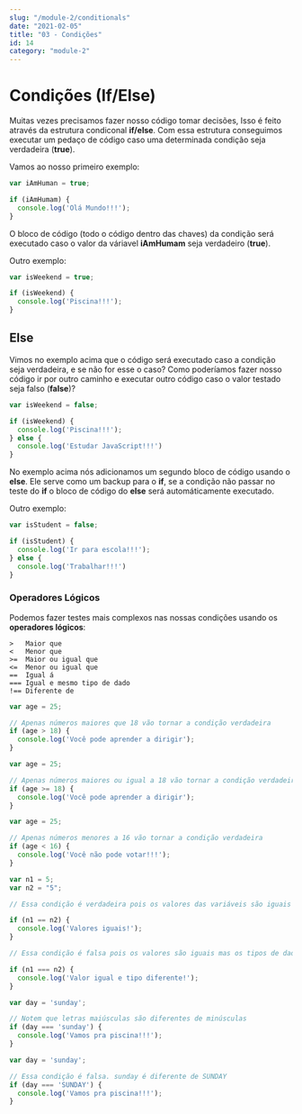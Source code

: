```yaml
---
slug: "/module-2/conditionals"
date: "2021-02-05"
title: "03 - Condições"
id: 14
category: "module-2"
---
```


# Condições (If/Else)

Muitas vezes precisamos fazer nosso código tomar decisões, Isso é feito através da estrutura condiconal **if/else**. Com essa estrutura conseguimos executar um pedaço de código caso uma determinada condição seja verdadeira (**true**).

Vamos ao nosso primeiro exemplo:

```javascript
var iAmHuman = true;

if (iAmHumam) {
  console.log('Olá Mundo!!!');
}
```

O bloco de código (todo o código dentro das chaves) da condição será executado caso o valor da váriavel **iAmHumam** seja verdadeiro (**true**).

Outro exemplo: 

```javascript
var isWeekend = true;

if (isWeekend) {
  console.log('Piscina!!!');
}
```

## Else

Vimos no exemplo acima que o código será executado caso a condição seja verdadeira, e se não for esse o caso? Como poderíamos fazer nosso código ir por outro caminho e executar outro código caso o valor testado seja falso (**false**)?

```javascript
var isWeekend = false;

if (isWeekend) {
  console.log('Piscina!!!');
} else {
  console.log('Estudar JavaScript!!!')
}
```

No exemplo acima nós adicionamos um segundo bloco de código usando o **else**. Ele serve como um backup para o **if**, se a condição não passar no teste do **if** o bloco de código do **else** será automáticamente executado.

Outro exemplo:

```javascript
var isStudent = false;

if (isStudent) {
  console.log('Ir para escola!!!');
} else {
  console.log('Trabalhar!!!')
}
```

### Operadores Lógicos

Podemos fazer testes mais complexos nas nossas condições usando os **operadores lógicos**:

```
>   Maior que
<   Menor que
>=  Maior ou igual que
<=  Menor ou igual que
==  Igual á
=== Igual e mesmo tipo de dado
!== Diferente de
```

```javascript
var age = 25;

// Apenas números maiores que 18 vão tornar a condição verdadeira
if (age > 18) {
  console.log('Você pode aprender a dirigir');
}
```

```javascript
var age = 25;

// Apenas números maiores ou igual a 18 vão tornar a condição verdadeira
if (age >= 18) {
  console.log('Você pode aprender a dirigir');
}
```

```javascript
var age = 25;

// Apenas números menores a 16 vão tornar a condição verdadeira
if (age < 16) {
  console.log('Você não pode votar!!!');
}
```

```javascript
var n1 = 5;
var n2 = "5";

// Essa condição é verdadeira pois os valores das variáveis são iguais

if (n1 == n2) {
  console.log('Valores iguais!');
}

// Essa condição é falsa pois os valores são iguais mas os tipos de dados são diferentes

if (n1 === n2) {
  console.log('Valor igual e tipo diferente!');
}

```

```javascript
var day = 'sunday';

// Notem que letras maiúsculas são diferentes de minúsculas
if (day === 'sunday') {
  console.log('Vamos pra piscina!!!');
}
```

```javascript
var day = 'sunday';

// Essa condição é falsa. sunday é diferente de SUNDAY
if (day === 'SUNDAY') {
  console.log('Vamos pra piscina!!!');
}
```
